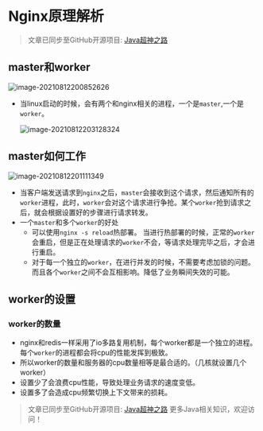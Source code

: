 # Nginx原理解析

> 文章已同步至GitHub开源项目: [Java超神之路](https://github.com/shaoxiongdu/java-notes)

## master和worker

![image-20210812200852626](https://gitee.com/ShaoxiongDu/imageBed/raw/master/image-20210812200852626.png)



- 当linux启动的时候，会有两个和nginx相关的进程，一个是`master`,一个是`worker`。

  ![image-20210812203128324](https://gitee.com/ShaoxiongDu/imageBed/raw/master/image-20210812203128324.png)

## master如何工作

![image-20210812201111349](https://gitee.com/ShaoxiongDu/imageBed/raw/master/image-20210812201111349.png)



- 当客户端发送请求到`nginx`之后，`master`会接收到这个请求，然后通知所有的`worker`进程，此时，`worker`会对这个请求进行争抢。某个`worker`抢到请求之后，就会根据设置好的步骤进行请求转发。
- 一个`master`和多个`worker`的好处
  - 可以使用`nginx -s reload`热部署。 当进行热部署的时候，正常的`worker`会重启，但是正在处理请求的`worker`不会，等请求处理完毕之后，才会进行重启。
  - 对于每一个独立的`worker`，在进行并发的时候，不需要考虑加锁的问题。而且各个`worker`之间不会互相影响。降低了业务瞬间失效的可能。

## worker的设置

### worker的数量

- nginx和redis一样采用了io多路复用机制，每个worker都是一个独立的进程。每个`worker`的进程都会将cpu的性能发挥到极致。
- 所以worker的数量和服务器的cpu数量相等是最合适的。（几核就设置几个worker）
- 设置少了会浪费cpu性能，导致处理业务请求的速度变低。
- 设置多了会造成cpu频繁切换上下文带来的损耗。

> 文章已同步至GitHub开源项目: [Java超神之路](https://github.com/shaoxiongdu/java-notes) 更多Java相关知识，欢迎访问！
